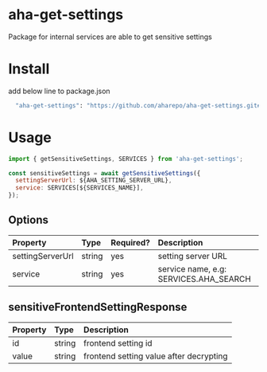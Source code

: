 # aha-get-settings

Package for internal services are able to get sensitive settings

# Install
add below line to package.json
```bash
  "aha-get-settings": "https://github.com/aharepo/aha-get-settings.git#v1.0.1",
```

# Usage

```javascript
import { getSensitiveSettings, SERVICES } from 'aha-get-settings';

const sensitiveSettings = await getSensitiveSettings({
  settingServerUrl: ${AHA_SETTING_SERVER_URL},
  service: SERVICES[${SERVICES_NAME}],
});
```

## Options

| Property               | Type     | Required? | Description                                                                         |
| :--------------------- | :------- | :-------- | :---------------------------------------------------------------------------------- |
| settingServerUrl       | string   | yes       | setting server URL                                                                    |
| service                | string   | yes       | service name, e.g: SERVICES.AHA_SEARCH                                                     |

## sensitiveFrontendSettingResponse

| Property        | Type    | Description                                                                                                            |
| :---------      | :------ | :--------------------------------------------------------------------------------------------------------------------- |
| id              | string  | frontend setting id                                                                                  |
| value           | string  | frontend setting value after decrypting                                                                                       |                                                  |


